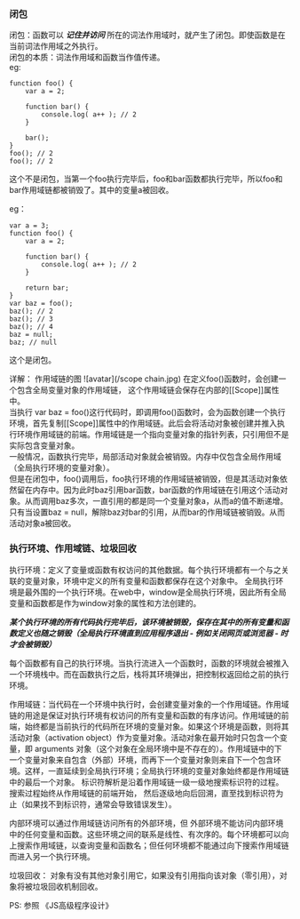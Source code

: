 ### 闭包
闭包：函数可以 ***记住并访问*** 所在的词法作用域时，就产生了闭包。即使函数是在当前词法作用域之外执行。   
闭包的本质：词法作用域和函数当作值传递。   
eg: 
```
function foo() {    
    var a = 2; 
 
    function bar() {         
        console.log( a++ ); // 2     
    } 
 
    bar(); 
} 
foo(); // 2
foo(); // 2

```
这个不是闭包，当第一个foo执行完毕后，foo和bar函数都执行完毕，所以foo和bar作用域链都被销毁了。其中的变量a被回收。

eg： 
```
var a = 3;
function foo() {    
    var a = 2; 
 
    function bar() {         
        console.log( a++ ); // 2     
    } 
 
    return bar;
} 
var baz = foo();
baz(); // 2
baz(); // 3
baz(); // 4
baz = null;
baz; // null

```
这个是闭包。

详解： 
作用域链的图
![avatar](/scope chain.jpg)
在定义foo()函数时，会创建一个包含全局变量对象的作用域链， 这个作用域链会保存在内部的[[Scope]]属性中。   
当执行 var baz = foo()这行代码时，即调用foo()函数时，会为函数创建一个执行环境，首先复制[[Scope]]属性中的作用域链。此后会将活动对象被创建并推入执行环境作用域链的前端。作用域链是一个指向变量对象的指针列表，只引用但不是实际包含变量对象。   
一般情况，函数执行完毕，局部活动对象就会被销毁。内存中仅包含全局作用域（全局执行环境的变量对象）。   
但是在闭包中，foo()调用后，foo执行环境的作用域链被销毁，但是其活动对象依然留在内存中。因为此时baz引用bar函数，bar函数的作用域链在引用这个活动对象。从而调用baz多次，一直引用的都是同一个变量对象a，从而a的值不断递增。   
只有当设置baz = null，解除baz对bar的引用，从而bar的作用域链被销毁。从而活动对象a被回收。


### 执行环境、作用域链、垃圾回收
执行环境：定义了变量或函数有权访问的其他数据。每个执行环境都有一个与之关联的变量对象，环境中定义的所有变量和函数都保存在这个对象中。
全局执行环境是最外围的一个执行环境。在web中，window是全局执行环境，因此所有全局变量和函数都是作为window对象的属性和方法创建的。   

***某个执行环境的所有代码执行完毕后，该环境被销毁，保存在其中的所有变量和函数定义也随之销毁（全局执行环境直到应用程序退出 - 例如关闭网页或浏览器 - 时才会被销毁）***  

每个函数都有自己的执行环境。当执行流进入一个函数时，函数的环境就会被推入一个环境栈中。而在函数执行之后，栈将其环境弹出，把控制权返回给之前的执行环境。    

作用域链：当代码在一个环境中执行时，会创建变量对象的一个作用域链。作用域链的用途是保证对执行环境有权访问的所有变量和函数的有序访问。作用域链的前端，始终都是当前执行的代码所在环境的变量对象。如果这个环境是函数，则将其活动对象（activation object）作为变量对象。活动对象在最开始时只包含一个变量，即 arguments 对象（这个对象在全局环境中是不存在的）。作用域链中的下一个变量对象来自包含（外部）环境，而再下一个变量对象则来自下一个包含环境。这样，一直延续到全局执行环境；全局执行环境的变量对象始终都是作用域链中的最后一个对象。 标识符解析是沿着作用域链一级一级地搜索标识符的过程。搜索过程始终从作用域链的前端开始， 然后逐级地向后回溯，直至找到标识符为止（如果找不到标识符，通常会导致错误发生）。   

内部环境可以通过作用域链访问所有的外部环境，但 外部环境不能访问内部环境中的任何变量和函数。这些环境之间的联系是线性、有次序的。每个环境都可以向上搜索作用域链，以查询变量和函数名；但任何环境都不能通过向下搜索作用域链而进入另一个执行环境。

垃圾回收： 对象有没有其他对象引用它，如果没有引用指向该对象（零引用），对象将被垃圾回收机制回收。   

PS: 参照 《JS高级程序设计》

